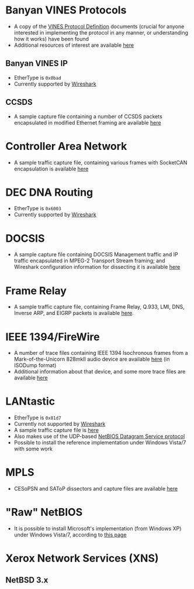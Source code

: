 # Banyan VINES Protocols #
  * A copy of the [VINES Protocol Definition](http://banyan.bamertal.com/Banyan-supplier-help/ProtoDef/ProtoDefMain.htm) documents (crucial for anyone interested in implementing the protocol in any manner, or understanding how it works) have been found
  * Additional resources of interest are available [here](http://banyan.bamertal.com/)

## Banyan VINES IP ##
  * EtherType is `0x0bad`
  * Currently supported by [Wireshark](http://www.wireshark.org)

## CCSDS ##
  * A sample capture file containing a number of CCSDS packets encapsulated in modified Ethernet framing are available [here](https://bugs.wireshark.org/bugzilla/show_bug.cgi?id=3153)

# Controller Area Network #
  * A sample traffic capture file, containing various frames with SocketCAN encapsulation is available [here](http://code.google.com/p/understand/downloads/detail?name=CANtest.pcap&can=2&q=)

# DEC DNA Routing #
  * EtherType is `0x6003`
  * Currently supported by [Wireshark](http://www.wireshark.org)
# DOCSIS #
  * A sample capture file containing DOCSIS Management traffic and IP traffic encapsulated in MPEG-2 Transport Stream framing; and Wireshark configuration information for dissecting it is available [here](https://bugs.wireshark.org/bugzilla/show_bug.cgi?id=4204)

# Frame Relay #
  * A sample traffic capture file, containing Frame Relay, Q.933, LMI, DNS, Inverse ARP, and EIGRP packets is available [here](http://code.google.com/p/understand/downloads/detail?name=Frame_Relay_Sample_1.cap&can=2&q=).

# IEEE 1394/FireWire #
  * A number of trace files containing IEEE 1394 Isochronous frames from a Mark-of-the-Unicorn 828mkII audio device are available [here](http://www.atrad.com.au/~jwoithe/motu/) (in ISODump format)
  * Additional information about that device, and some more trace files are available [here](http://www.olafchrist.de/ieee1394/)

# LANtastic #
  * EtherType is `0x81d7`
  * Currently not supported by [Wireshark](http://www.wireshark.org)
  * A sample traffic capture file is [here](http://understand.googlecode.com/files/LANtastic_Broadcasts.pcap)
  * Also makes use of the UDP-based [NetBIOS Datagram Service protocol](http://en.wikipedia.org/wiki/NetBIOS#Datagram_distribution_service)
  * Possible to install the reference implementation under Windows Vista/7 with some work

# MPLS #
  * CESoPSN and SAToP dissectors and capture files are available [here](https://bugs.wireshark.org/bugzilla/show_bug.cgi?id=3397)

# "Raw" NetBIOS #
  * It is possible to install Microsoft's implementation (from Windows XP) under Windows Vista/7, according to [this page](http://www.mac-net.com/174984.page)

# Xerox Network Services (XNS) #
## NetBSD 3.x ##